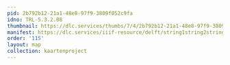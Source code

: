 ```yaml
---
pid: 2b792b12-21a1-48e8-97f9-3809f052c9fa
idno: TRL-5.3.2.08
thumbnail: https://dlc.services/thumbs/7/4/2b792b12-21a1-48e8-97f9-3809f052c9fa/full/400,339/0/default.jpg
manifest: https://dlc.services/iiif-resource/delft/string1string2string3/kaartenproject-2007/TRL-5.3.2.08
order: '115'
layout: map
collection: kaartenproject
---
```

